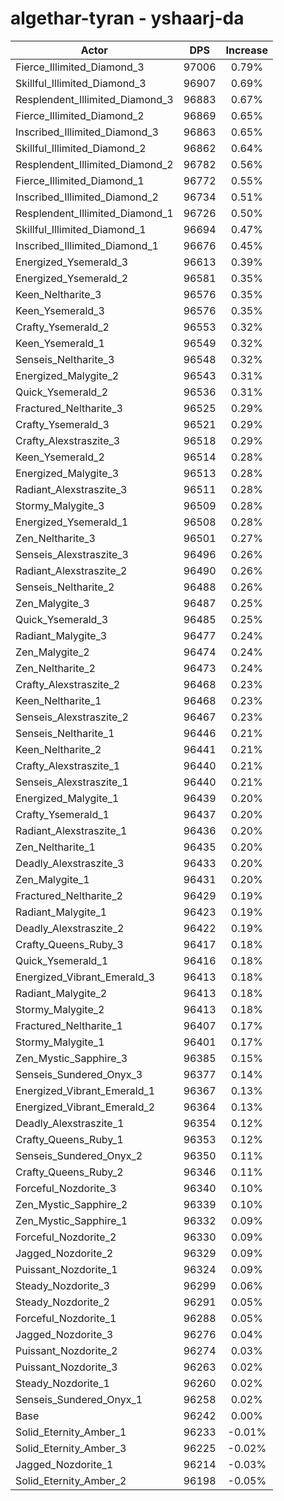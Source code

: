 # algethar-tyran - yshaarj-da
| Actor | DPS | Increase |
|---|:---:|:---:|
|Fierce_Illimited_Diamond_3|97006|0.79%|
|Skillful_Illimited_Diamond_3|96907|0.69%|
|Resplendent_Illimited_Diamond_3|96883|0.67%|
|Fierce_Illimited_Diamond_2|96869|0.65%|
|Inscribed_Illimited_Diamond_3|96863|0.65%|
|Skillful_Illimited_Diamond_2|96862|0.64%|
|Resplendent_Illimited_Diamond_2|96782|0.56%|
|Fierce_Illimited_Diamond_1|96772|0.55%|
|Inscribed_Illimited_Diamond_2|96734|0.51%|
|Resplendent_Illimited_Diamond_1|96726|0.50%|
|Skillful_Illimited_Diamond_1|96694|0.47%|
|Inscribed_Illimited_Diamond_1|96676|0.45%|
|Energized_Ysemerald_3|96613|0.39%|
|Energized_Ysemerald_2|96581|0.35%|
|Keen_Neltharite_3|96576|0.35%|
|Keen_Ysemerald_3|96576|0.35%|
|Crafty_Ysemerald_2|96553|0.32%|
|Keen_Ysemerald_1|96549|0.32%|
|Senseis_Neltharite_3|96548|0.32%|
|Energized_Malygite_2|96543|0.31%|
|Quick_Ysemerald_2|96536|0.31%|
|Fractured_Neltharite_3|96525|0.29%|
|Crafty_Ysemerald_3|96521|0.29%|
|Crafty_Alexstraszite_3|96518|0.29%|
|Keen_Ysemerald_2|96514|0.28%|
|Energized_Malygite_3|96513|0.28%|
|Radiant_Alexstraszite_3|96511|0.28%|
|Stormy_Malygite_3|96509|0.28%|
|Energized_Ysemerald_1|96508|0.28%|
|Zen_Neltharite_3|96501|0.27%|
|Senseis_Alexstraszite_3|96496|0.26%|
|Radiant_Alexstraszite_2|96490|0.26%|
|Senseis_Neltharite_2|96488|0.26%|
|Zen_Malygite_3|96487|0.25%|
|Quick_Ysemerald_3|96485|0.25%|
|Radiant_Malygite_3|96477|0.24%|
|Zen_Malygite_2|96474|0.24%|
|Zen_Neltharite_2|96473|0.24%|
|Crafty_Alexstraszite_2|96468|0.23%|
|Keen_Neltharite_1|96468|0.23%|
|Senseis_Alexstraszite_2|96467|0.23%|
|Senseis_Neltharite_1|96446|0.21%|
|Keen_Neltharite_2|96441|0.21%|
|Crafty_Alexstraszite_1|96440|0.21%|
|Senseis_Alexstraszite_1|96440|0.21%|
|Energized_Malygite_1|96439|0.20%|
|Crafty_Ysemerald_1|96437|0.20%|
|Radiant_Alexstraszite_1|96436|0.20%|
|Zen_Neltharite_1|96435|0.20%|
|Deadly_Alexstraszite_3|96433|0.20%|
|Zen_Malygite_1|96431|0.20%|
|Fractured_Neltharite_2|96429|0.19%|
|Radiant_Malygite_1|96423|0.19%|
|Deadly_Alexstraszite_2|96422|0.19%|
|Crafty_Queens_Ruby_3|96417|0.18%|
|Quick_Ysemerald_1|96416|0.18%|
|Energized_Vibrant_Emerald_3|96413|0.18%|
|Radiant_Malygite_2|96413|0.18%|
|Stormy_Malygite_2|96413|0.18%|
|Fractured_Neltharite_1|96407|0.17%|
|Stormy_Malygite_1|96401|0.17%|
|Zen_Mystic_Sapphire_3|96385|0.15%|
|Senseis_Sundered_Onyx_3|96377|0.14%|
|Energized_Vibrant_Emerald_1|96367|0.13%|
|Energized_Vibrant_Emerald_2|96364|0.13%|
|Deadly_Alexstraszite_1|96354|0.12%|
|Crafty_Queens_Ruby_1|96353|0.12%|
|Senseis_Sundered_Onyx_2|96350|0.11%|
|Crafty_Queens_Ruby_2|96346|0.11%|
|Forceful_Nozdorite_3|96340|0.10%|
|Zen_Mystic_Sapphire_2|96339|0.10%|
|Zen_Mystic_Sapphire_1|96332|0.09%|
|Forceful_Nozdorite_2|96330|0.09%|
|Jagged_Nozdorite_2|96329|0.09%|
|Puissant_Nozdorite_1|96324|0.09%|
|Steady_Nozdorite_3|96299|0.06%|
|Steady_Nozdorite_2|96291|0.05%|
|Forceful_Nozdorite_1|96288|0.05%|
|Jagged_Nozdorite_3|96276|0.04%|
|Puissant_Nozdorite_2|96274|0.03%|
|Puissant_Nozdorite_3|96263|0.02%|
|Steady_Nozdorite_1|96260|0.02%|
|Senseis_Sundered_Onyx_1|96258|0.02%|
|Base|96242|0.00%|
|Solid_Eternity_Amber_1|96233|-0.01%|
|Solid_Eternity_Amber_3|96225|-0.02%|
|Jagged_Nozdorite_1|96214|-0.03%|
|Solid_Eternity_Amber_2|96198|-0.05%|
